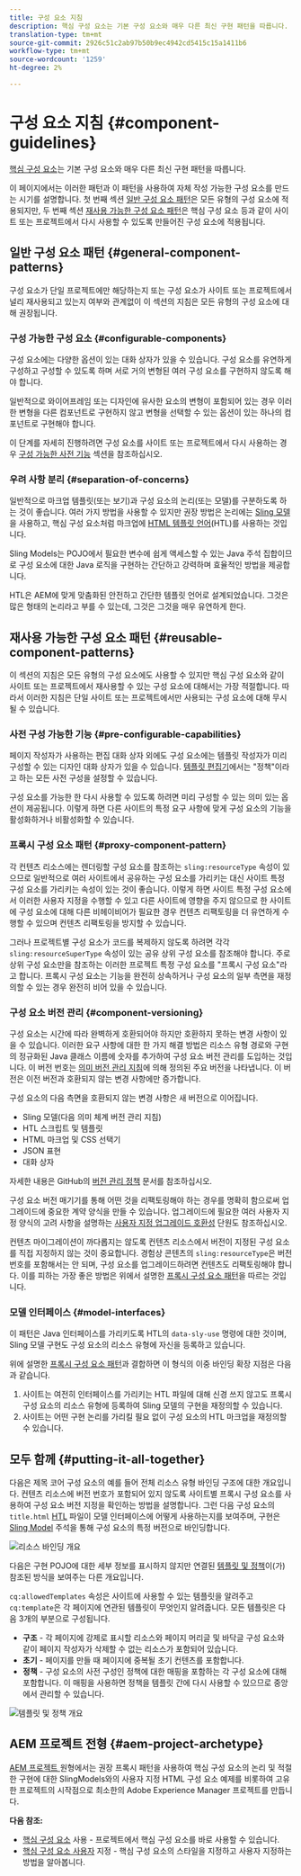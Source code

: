 ```yaml
---
title: 구성 요소 지침
description: 핵심 구성 요소는 기본 구성 요소와 매우 다른 최신 구현 패턴을 따릅니다.
translation-type: tm+mt
source-git-commit: 2926c51c2ab97b50b9ec4942cd5415c15a1411b6
workflow-type: tm+mt
source-wordcount: '1259'
ht-degree: 2%

---
```



# 구성 요소 지침 {#component-guidelines}

[핵심 구성 요소](overview.md)는 기본 구성 요소와 매우 다른 최신 구현 패턴을 따릅니다.

이 페이지에서는 이러한 패턴과 이 패턴을 사용하여 자체 작성 가능한 구성 요소를 만드는 시기를 설명합니다. 첫 번째 섹션 [일반 구성 요소 패턴](#general-component-patterns)은 모든 유형의 구성 요소에 적용되지만, 두 번째 섹션 [재사용 가능한 구성 요소 패턴](#reusable-component-patterns)은 핵심 구성 요소 등과 같이 사이트 또는 프로젝트에서 다시 사용할 수 있도록 만들어진 구성 요소에 적용됩니다.

## 일반 구성 요소 패턴 {#general-component-patterns}

구성 요소가 단일 프로젝트에만 해당하는지 또는 구성 요소가 사이트 또는 프로젝트에서 널리 재사용되고 있는지 여부와 관계없이 이 섹션의 지침은 모든 유형의 구성 요소에 대해 권장됩니다.

### 구성 가능한 구성 요소 {#configurable-components}

구성 요소에는 다양한 옵션이 있는 대화 상자가 있을 수 있습니다. 구성 요소를 유연하게 구성하고 구성할 수 있도록 하며 서로 거의 변형된 여러 구성 요소를 구현하지 않도록 해야 합니다.

일반적으로 와이어프레임 또는 디자인에 유사한 요소의 변형이 포함되어 있는 경우 이러한 변형을 다른 컴포넌트로 구현하지 않고 변형을 선택할 수 있는 옵션이 있는 하나의 컴포넌트로 구현해야 합니다.

이 단계를 자세히 진행하려면 구성 요소를 사이트 또는 프로젝트에서 다시 사용하는 경우 [구성 가능한 사전 기능](#pre-configurable-capabilities) 섹션을 참조하십시오.

### 우려 사항 분리 {#separation-of-concerns}

일반적으로 마크업 템플릿(또는 보기)과 구성 요소의 논리(또는 모델)를 구분하도록 하는 것이 좋습니다. 여러 가지 방법을 사용할 수 있지만 권장 방법은 논리에는 [Sling 모델](https://sling.apache.org/documentation/bundles/models.html)을 사용하고, 핵심 구성 요소처럼 마크업에 [HTML 템플릿 언어](https://docs.adobe.com/content/help/ko-KR/experience-manager-htl/using/overview.html)(HTL)를 사용하는 것입니다.

Sling Models는 POJO에서 필요한 변수에 쉽게 액세스할 수 있는 Java 주석 집합이므로 구성 요소에 대한 Java 로직을 구현하는 간단하고 강력하며 효율적인 방법을 제공합니다.

HTL은 AEM에 맞게 맞춤화된 안전하고 간단한 템플릿 언어로 설계되었습니다. 그것은 많은 형태의 논리라고 부를 수 있는데, 그것은 그것을 매우 유연하게 한다.

## 재사용 가능한 구성 요소 패턴 {#reusable-component-patterns}

이 섹션의 지침은 모든 유형의 구성 요소에도 사용할 수 있지만 핵심 구성 요소와 같이 사이트 또는 프로젝트에서 재사용할 수 있는 구성 요소에 대해서는 가장 적절합니다. 따라서 이러한 지침은 단일 사이트 또는 프로젝트에서만 사용되는 구성 요소에 대해 무시될 수 있습니다.

### 사전 구성 가능한 기능 {#pre-configurable-capabilities}

페이지 작성자가 사용하는 편집 대화 상자 외에도 구성 요소에는 템플릿 작성자가 미리 구성할 수 있는 디자인 대화 상자가 있을 수 있습니다. [템플릿 편집기](https://docs.adobe.com/content/help/en/experience-manager-cloud-service/sites/authoring/features/templates.html)에서는 &quot;정책&quot;이라고 하는 모든 사전 구성을 설정할 수 있습니다.

구성 요소를 가능한 한 다시 사용할 수 있도록 하려면 미리 구성할 수 있는 의미 있는 옵션이 제공됩니다. 이렇게 하면 다른 사이트의 특정 요구 사항에 맞게 구성 요소의 기능을 활성화하거나 비활성화할 수 있습니다.

### 프록시 구성 요소 패턴 {#proxy-component-pattern}

각 컨텐츠 리소스에는 렌더링할 구성 요소를 참조하는 `sling:resourceType` 속성이 있으므로 일반적으로 여러 사이트에서 공유하는 구성 요소를 가리키는 대신 사이트 특정 구성 요소를 가리키는 속성이 있는 것이 좋습니다. 이렇게 하면 사이트 특정 구성 요소에서 이러한 사용자 지정을 수행할 수 있고 다른 사이트에 영향을 주지 않으므로 한 사이트에 구성 요소에 대해 다른 비헤이비어가 필요한 경우 컨텐츠 리팩토링을 더 유연하게 수행할 수 있으며 컨텐츠 리팩토링을 방지할 수 있습니다.

그러나 프로젝트별 구성 요소가 코드를 복제하지 않도록 하려면 각각 `sling:resourceSuperType` 속성이 있는 공유 상위 구성 요소를 참조해야 합니다. 주로 상위 구성 요소만을 참조하는 이러한 프로젝트 특정 구성 요소를 &quot;프록시 구성 요소&quot;라고 합니다. 프록시 구성 요소는 기능을 완전히 상속하거나 구성 요소의 일부 측면을 재정의할 수 있는 경우 완전히 비어 있을 수 있습니다.

### 구성 요소 버전 관리 {#component-versioning}

구성 요소는 시간에 따라 완벽하게 호환되어야 하지만 호환하지 못하는 변경 사항이 있을 수 있습니다. 이러한 요구 사항에 대한 한 가지 해결 방법은 리소스 유형 경로와 구현의 정규화된 Java 클래스 이름에 숫자를 추가하여 구성 요소 버전 관리를 도입하는 것입니다. 이 버전 번호는 [의미 버전 관리 지침](https://semver.org/)에 의해 정의된 주요 버전을 나타냅니다. 이 버전은 이전 버전과 호환되지 않는 변경 사항에만 증가합니다.

구성 요소의 다음 측면을 호환되지 않는 변경 사항은 새 버전으로 이어집니다.

* Sling 모델(다음 의미 체계 버전 관리 지침)
* HTL 스크립트 및 템플릿
* HTML 마크업 및 CSS 선택기
* JSON 표현
* 대화 상자

자세한 내용은 GitHub의 [버전 관리 정책](https://github.com/adobe/aem-core-wcm-components/wiki/Versioning-Policies) 문서를 참조하십시오.

구성 요소 버전 매기기를 통해 어떤 것을 리팩토링해야 하는 경우를 명확히 함으로써 업그레이드에 중요한 계약 양식을 만들 수 있습니다. 업그레이드에 필요한 여러 사용자 지정 양식의 고려 사항을 설명하는 [사용자 지정 업그레이드 호환성](customizing.md#upgrade-compatibility-of-customizations) 단원도 참조하십시오.

컨텐츠 마이그레이션이 까다롭지는 않도록 컨텐츠 리소스에서 버전이 지정된 구성 요소를 직접 지정하지 않는 것이 중요합니다. 경험상 콘텐츠의 `sling:resourceType`은 버전 번호를 포함해서는 안 되며, 구성 요소를 업그레이드하려면 컨텐츠도 리팩토링해야 합니다. 이를 피하는 가장 좋은 방법은 위에서 설명한 [프록시 구성 요소 패턴](#proxy-component-pattern)을 따르는 것입니다.

### 모델 인터페이스 {#model-interfaces}

이 패턴은 Java 인터페이스를 가리키도록 HTL의 `data-sly-use` 명령에 대한 것이며, Sling 모델 구현도 구성 요소의 리소스 유형에 자신을 등록하고 있습니다.

위에 설명한 [프록시 구성 요소 패턴](#proxy-component-pattern)과 결합하면 이 형식의 이중 바인딩 확장 지점은 다음과 같습니다.

1. 사이트는 여전히 인터페이스를 가리키는 HTL 파일에 대해 신경 쓰지 않고도 프록시 구성 요소의 리소스 유형에 등록하여 Sling 모델의 구현을 재정의할 수 있습니다.
1. 사이트는 어떤 구현 논리를 가리킬 필요 없이 구성 요소의 HTL 마크업을 재정의할 수 있습니다.

## 모두 함께 {#putting-it-all-together}

다음은 제목 코어 구성 요소의 예를 들어 전체 리소스 유형 바인딩 구조에 대한 개요입니다. 컨텐츠 리소스에 버전 번호가 포함되어 있지 않도록 사이트별 프록시 구성 요소를 사용하여 구성 요소 버전 지정을 확인하는 방법을 설명합니다. 그런 다음 구성 요소의 `title.html` [HTL](https://docs.adobe.com/content/help/en/experience-manager-htl/using/overview.html) 파일이 모델 인터페이스에 어떻게 사용하는지를 보여주며, 구현은 [Sling Model](https://sling.apache.org/documentation/bundles/models.html) 주석을 통해 구성 요소의 특정 버전으로 바인딩합니다.

![리소스 바인딩 개요](/help/assets/chlimage_1-32.png)

다음은 구현 POJO에 대한 세부 정보를 표시하지 않지만 연결된 [템플릿 및 정책](https://docs.adobe.com/content/help/en/experience-manager-cloud-service/implementing/components-templates/templates.html)이(가) 참조된 방식을 보여주는 다른 개요입니다.

`cq:allowedTemplates` 속성은 사이트에 사용할 수 있는 템플릿을 알려주고 `cq:template`은 각 페이지에 연관된 템플릿이 무엇인지 알려줍니다. 모든 템플릿은 다음 3개의 부분으로 구성됩니다.

* **구조**  - 각 페이지에 강제로 표시할 리소스와 페이지 머리글 및 바닥글 구성 요소와 같이 페이지 작성자가 삭제할 수 없는 리소스가 포함되어 있습니다.
* **초기**  - 페이지를 만들 때 페이지에 중복될 초기 컨텐츠를 포함합니다.
* **정책**  - 구성 요소의 사전 구성인 정책에 대한 매핑을 포함하는 각 구성 요소에 대해 포함합니다. 이 매핑을 사용하면 정책을 템플릿 간에 다시 사용할 수 있으므로 중앙에서 관리할 수 있습니다.

![템플릿 및 정책 개요](/help/assets/screen_shot_2018-12-07at093102.png)

## AEM 프로젝트 전형 {#aem-project-archetype}

[AEM 프로젝트 ](/help/developing/archetype/overview.md) 원형에서는 권장 프록시 패턴을 사용하여 핵심 구성 요소의 논리 및 적절한 구현에 대한 SlingModels와의 사용자 지정 HTML 구성 요소 예제를 비롯하여 고유한 프로젝트의 시작점으로 최소한의 Adobe Experience Manager 프로젝트를 만듭니다.

**다음 참조:**

* [핵심 구성 요소](/help/get-started/using.md)  사용 - 프로젝트에서 핵심 구성 요소를 바로 사용할 수 있습니다.
* [핵심 구성 요소 사용자](customizing.md)  지정 - 핵심 구성 요소의 스타일을 지정하고 사용자 지정하는 방법을 알아봅니다.
